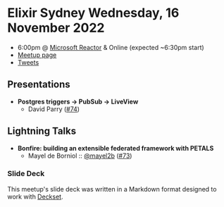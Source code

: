 # Elixir Sydney Wednesday, 16 November 2022

- 6:00pm @ [Microsoft Reactor][] & Online (expected ~6:30pm start)
- [Meetup page][]
- [Tweets][]

## Presentations

- **Postgres triggers -> PubSub -> LiveView**
  - David Parry ([#74][])

## Lightning Talks

- **Bonfire: building an extensible federated framework with PETALS**
  - Mayel de Borniol :: [@mayel2b][] ([#73][])

### Slide Deck

This meetup's slide deck was written in a Markdown format designed to work with
[Deckset][].

[#74]: https://github.com/elixirsydney/elixirsydney/issues/74

[@mayel2b]: https://twitter.com/mayel2b
[#73]: https://github.com/elixirsydney/elixirsydney/issues/73

[Microsoft Reactor]: https://developer.microsoft.com/en-us/reactor/
[meetup page]: https://www.meetup.com/elixir-sydney/events/gndfzsydcpbvb/
[tweets]: https://twitter.com/search?f=tweets&q=ElixirSydney%20since%3A2022-11-15%20until%3A2022-11-18&src=typd
[deckset]: https://www.decksetapp.com/

